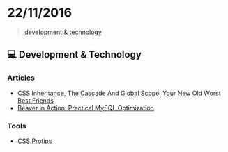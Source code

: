 # 22/11/2016

> [development & technology](#computer-development--technology)


## :computer: Development & Technology

### Articles
- [CSS Inheritance, The Cascade And Global Scope: Your New Old Worst Best Friends](https://www.smashingmagazine.com/2016/11/css-inheritance-cascade-global-scope-new-old-worst-best-friends/)
- [Beaver in Action: Practical MySQL Optimization](https://www.sitepoint.com/beaver-in-action-practical-mysql-optimization)

### Tools
- [CSS Protips](https://github.com/AllThingsSmitty/css-protips)